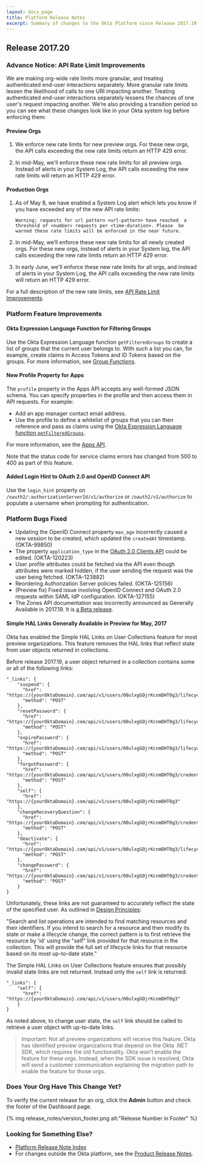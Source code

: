 ```yaml
---
layout: docs_page
title: Platform Release Notes
excerpt: Summary of changes to the Okta Platform since Release 2017.19
---
```


## Release 2017.20

### Advance Notice: API Rate Limit Improvements

We are making org-wide rate limits more granular, and treating authenticated end-user interactions separately. More granular rate limits lessen the likelihood of calls to one URI impacting another. Treating authenticated end-user interactions separately lessens the chances of one user's request impacting another. We’re also providing a transition period so you can see what these changes look like in your Okta system log before enforcing them:

#### Preview Orgs


1. We enforce new rate limits for new preview orgs. For these new orgs, the API calls exceeding the new rate limits return an HTTP 429 error.

2. In mid-May, we'll enforce these new rate limits for all preview orgs. Instead of alerts in your System Log, the API calls exceeding the new rate limits will return an HTTP 429 error.

#### Production Orgs

1. As of May 8, we have enabled a System Log alert which lets you know if you have exceeded any of the new API rate limits:

    `Warning: requests for url pattern <url-pattern> have reached 
    a threshold of <number> requests per <time-duration>. Please 
    be warned these rate limits will be enforced in the near future.`

2. In mid-May, we’ll enforce these new rate limits for all newly created orgs. For these new orgs, instead of alerts in your System log, the API calls exceeding the new rate limits return an HTTP 429 error.

3. In early June, we'll enforce these new rate limits for all orgs, and instead of alerts in your System Log, the API calls exceeding the new rate limits will return an HTTP 429 error.

For a full description of the new rate limits, see [API Rate Limit Improvements](https://support.okta.com/help/articles/Knowledge_Article/API-Rate-Limit-Improvements).<!-- OKTA-110472 -->


<!-- ### Platform New Features -->

### Platform Feature Improvements

#### Okta Expression Language Function for Filtering Groups

Use the Okta Expression Language function `getFilteredGroups` to create a list of groups that the current user belongs to.
With such a list you can, for example, create claims in Access Tokens and ID Tokens based on the groups.
For more information, see [Group Functions](/reference/okta_expression_language/index.html#group-functions). <!--OKTA-123127-->

#### New Profile Property for Apps

The `profile` property in the Apps API accepts any well-formed JSON schema. You can specify properties in the profile and then access them in API requests.
For example:

* Add an app manager contact email address.
* Use the profile to define a whitelist of groups that you can then reference and pass as claims using the [Okta Expression Language function `getFilteredGroups`](/reference/okta_expression_language/index.html#group-functions).

For more information, see the [Apps API](/docs/api/resources/apps.html#profile-object).

Note that the status code for service claims errors has changed from 500 to 400 as part of this feature. <!--OKTA-123128-->

#### Added Login Hint to OAuth 2.0 and OpenID Connect API

Use the `login_hint` property on `/oauth2/:authorizationServerId/v1/authorize` or `/oauth2/v1/authorize` to populate a username when prompting for authentication. <!-- OKTA-87073-->

### Platform Bugs Fixed

* Updating the OpenID Connect property `max_age` incorrectly caused a new session to be created, which updated the `createdAt` timestamp. (OKTA-99850)
* The property `application_type` in the [OAuth 2.0 Clients API](/docs/api/resources/oauth-clients.html) could be edited. (OKTA-120223)
* User profile attributes could be fetched via the API even though attributes were marked hidden, if the user sending the request was the user being fetched. (OKTA-123882)
* Reordering Authorization Server policies failed. (OKTA-125156)
* (Preview fix) Fixed issue involving OpenID Connect and OAuth 2.0 requests within SAML IdP configuration. (OKTA-127155)
* The Zones API documentation was incorrectly announced as Generally Available in 2017.19. It is [a Beta release](/docs/api/getting_started/releases-at-okta.html).

#### Simple HAL Links Generally Available in Preview for May, 2017

Okta has enabled the Simple HAL Links on User Collections feature for most preview organizations.
This feature removes the HAL links that reflect state from user objects returned in collections.

Before release 2017.19, a user object returned in a collection contains some or all of the following links:

```
"_links": {
    "suspend": {
      "href": "https://{yourOktaDomain}.com/api/v1/users/00ulxgGOjrKcnmDHT0g3/lifecycle/suspend",
      "method": "POST"
    },
    "resetPassword": {
      "href": "https://{yourOktaDomain}.com/api/v1/users/00ulxgGOjrKcnmDHT0g3/lifecycle/reset_password",
      "method": "POST"
    },
    "expirePassword": {
      "href": "https://{yourOktaDomain}.com/api/v1/users/00ulxgGOjrKcnmDHT0g3/lifecycle/expire_password",
      "method": "POST"
    },
    "forgotPassword": {
      "href": "https://{yourOktaDomain}.com/api/v1/users/00ulxgGOjrKcnmDHT0g3/credentials/forgot_password",
      "method": "POST"
    },
    "self": {
      "href": "https://{yourOktaDomain}.com/api/v1/users/00ulxgGOjrKcnmDHT0g3"
    },
    "changeRecoveryQuestion": {
      "href": "https://{yourOktaDomain}.com/api/v1/users/00ulxgGOjrKcnmDHT0g3/credentials/change_recovery_question",
      "method": "POST"
    },
    "deactivate": {
      "href": "https://{yourOktaDomain}.com/api/v1/users/00ulxgGOjrKcnmDHT0g3/lifecycle/deactivate",
      "method": "POST"
    },
    "changePassword": {
      "href": "https://{yourOktaDomain}.com/api/v1/users/00ulxgGOjrKcnmDHT0g3/credentials/change_password",
      "method": "POST"
    }
}
```

Unfortunately, these links are not guaranteed to accurately reflect the state of the specified user.
As outlined in [Design Principles](/docs/api/getting_started/design_principles.html#links-in-collections):

"Search and list operations are intended to find matching resources and their identifiers. If you intend to search for a resource and then modify its state or make a lifecycle change, the correct pattern is to first retrieve the resource by 'id' using the "self" link provided for that resource in the collection. This will provide the full set of lifecycle links for that resource based on its most up-to-date state."
 
The Simple HAL Links on User Collections feature ensures that possibly invalid state links are not returned.  Instead only the `self` link is returned:

```
"_links": {
    "self": {
      "href": "https://{yourOktaDomain}.com/api/v1/users/00ulxgGOjrKcnmDHT0g3"
    }
}
```
 
As noted above, to change user state, the `self` link should be called to retrieve a user object with up-to-date links.
 
>Important: Not all preview organizations will receive this feature. Okta has identified preview organizations that depend on the Okta .NET SDK, which requires the old functionality. Okta won’t enable the feature for these orgs. Instead, when the SDK issue is resolved, Okta will send a customer communication explaining the migration path to enable the feature for those orgs.

### Does Your Org Have This Change Yet?

To verify the current release for an org, click the **Admin** button and check the footer of the Dashboard page.

{% img release_notes/version_footer.png alt:"Release Number in Footer" %}

### Looking for Something Else?

* [Platform Release Note Index](platform-release-notes2016-index.html)
* For changes outside the Okta platform, see the [Product Release Notes](https://help.okta.com/en/prev/Content/Topics/ReleaseNotes/preview.htm).

